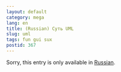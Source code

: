 ```yaml
---
layout: default
category: mega
lang: en
title: (Russian) Суть UML
slug: uml
tags: fun gui sux 
postid: 367
---
```

<p>Sorry, this entry is only available in <a href="http://mega.genn.org/export/getposts.php">Russian</a>.</p>